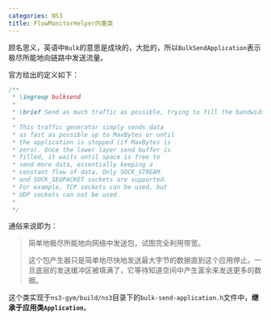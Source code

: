 ```yaml
---
categories: NS3
title: FlowMonitorHelper内置类
---
```


顾名思义，英语中`Bulk`的意思是成块的，大批的，所以`BulkSendApplication`表示极尽所能地向链路中发送流量。

官方给出的定义如下：

```c++
/**
 * \ingroup bulksend
 *
 * \brief Send as much traffic as possible, trying to fill the bandwidth.
 *
 * This traffic generator simply sends data
 * as fast as possible up to MaxBytes or until
 * the application is stopped (if MaxBytes is
 * zero). Once the lower layer send buffer is
 * filled, it waits until space is free to
 * send more data, essentially keeping a
 * constant flow of data. Only SOCK_STREAM
 * and SOCK_SEQPACKET sockets are supported.
 * For example, TCP sockets can be used, but
 * UDP sockets can not be used.
 *
 */
```

通俗来说即为：

> 简单地极尽所能地向网络中发送包，试图完全利用带宽。
>
> 这个包产生器只是简单地尽快地发送最大字节的数据直到这个应用停止。一旦底层的发送缓冲区被填满了，它等待知道空间中产生富余来发送更多的数据。

这个类实现于`ns3-gym/build/ns3`目录下的`bulk-send-application.h`文件中，**继承于应用类`Application`**。

